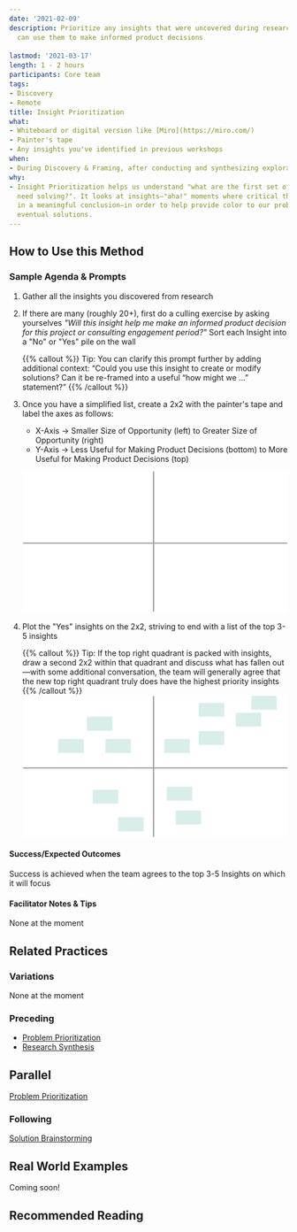 ```yaml
---
date: '2021-02-09'
description: Prioritize any insights that were uncovered during research so the team
  can use them to make informed product decisions

lastmod: '2021-03-17'
length: 1 - 2 hours
participants: Core team
tags:
- Discovery
- Remote
title: Insight Prioritization
what:
- Whiteboard or digital version like [Miro](https://miro.com/)
- Painter's tape
- Any insights you've identified in previous workshops
when:
- During Discovery & Framing, after conducting and synthesizing exploratory research.
why:
- Insight Prioritization helps us understand "what are the first set of problems that
  need solving?". It looks at insights—"aha!" moments where critical thinking results
  in a meaningful conclusion—in order to help provide color to our problem space and
  eventual solutions.
---
```


## How to Use this Method
### Sample Agenda & Prompts
1. Gather all the insights you discovered from research     

1. If there are many (roughly 20+), first do a culling exercise by asking yourselves _"Will this insight help me make an informed product decision for this project or consulting engagement period?"_ Sort each Insight into a "No" or "Yes" pile on the wall

   {{% callout %}}
   Tip: You can clarify this prompt further by adding additional context: “Could you use this insight to create or modify solutions? Can it be re-framed into a useful “how might we …” statement?”
   {{% /callout %}}
1. Once you have a simplified list, create a 2x2 with the painter's tape and label the axes as follows:

   - X-Axis → Smaller Size of Opportunity (left) to Greater Size of Opportunity (right)
   - Y-Axis → Less Useful for Making Product Decisions (bottom) to More Useful for Making Product Decisions (top)
 
   ![Empty 2x2 diagram](images/step-3.png)

1. Plot the "Yes" insights on the 2x2, striving to end with a list of the top 3-5 insights

   {{% callout %}}
   Tip: If the top right quadrant is packed with insights, draw a second 2x2 within that quadrant and discuss what has fallen out—with some additional conversation, the team will generally agree that the new top right quadrant truly does have the highest priority insights
   {{% /callout %}}
![2x2 diagram showing stickies in each quadrant](images/step-4.png)

#### Success/Expected Outcomes
Success is achieved when the team agrees to the top 3-5 Insights on which it will focus

#### Facilitator Notes & Tips

None at the moment

## Related Practices

### Variations

None at the moment

### Preceding
- [Problem Prioritization](/practices/problem-prioritization)
- [Research Synthesis](/practices/research-synthesis)

## Parallel

[Problem Prioritization](/practices/problem-prioritization)

### Following

[Solution Brainstorming](/practices/solution-brainstorming)

## Real World Examples
Coming soon!

## Recommended Reading